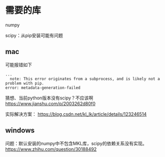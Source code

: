 # 需要的库

numpy

scipy：从pip安装可能有问题

## mac

可能报错如下
```
...
  note: This error originates from a subprocess, and is likely not a problem with pip.
error: metadata-generation-failed
```

猜想、当前python版本没有scipy？不应该啊
https://www.jianshu.com/p/2003262d80f0
    
实际解决方案：
https://blog.csdn.net/kl_lk/article/details/123246514

## windows

问题：默认安装的numpy中不包含MKL库，scipy的依赖关系没有实现。
https://www.zhihu.com/question/30188492
